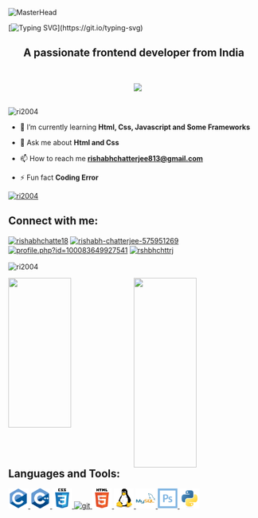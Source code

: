 ![MasterHead](https://present.readthedocs.io/en/latest/_images/welcome-to-coding.gif)
<!--   my-ticker -->    
[![Typing SVG](https://readme-typing-svg.herokuapp.com?color=%2336BCF7&center=true&vCenter=true&width=800&lines=Hi+there+👋,+I+am+Rishabh+Chatterjee;+I+am+From+India;+Welcome+to+My+Profile!;Always+learning+new+things+;)](https://git.io/typing-svg)
<h2 align="center">A passionate frontend developer from India</h2><br/>

<img align="right" width="50%" src="https://cdn.dribbble.com/users/1292677/screenshots/6139167/avento.gif"/><br/><br/>
<p align="left"> <img src="https://komarev.com/ghpvc/?username=ri2004&label=Profile%20views&color=0e75b6&style=flat" alt="ri2004" /> </p>

- 🌱 I’m currently learning **Html, Css, Javascript and Some Frameworks**

- 💬 Ask me about **Html and Css**

- 📫 How to reach me **rishabhchatterjee813@gmail.com**

- ⚡ Fun fact **Coding Error**

<p align="left"> <a href="https://github.com/ryo-ma/github-profile-trophy"><img src="https://github-profile-trophy.vercel.app/?username=ri2004" alt="ri2004" /></a> </p>

<h2 align="left">Connect with me:</h2><p align="left">
<a href="https://twitter.com/rishabhchatte18" target="blank"><img align="center" src="https://raw.githubusercontent.com/rahuldkjain/github-profile-readme-generator/master/src/images/icons/Social/twitter.svg" alt="rishabhchatte18" height="30" width="40" /></a>
<a href="https://linkedin.com/in/rishabh-chatterjee-575951269" target="blank"><img align="center" src="https://raw.githubusercontent.com/rahuldkjain/github-profile-readme-generator/master/src/images/icons/Social/linked-in-alt.svg" alt="rishabh-chatterjee-575951269" height="30" width="40" /></a>
<a href="https://fb.com/profile.php?id=100083649927541" target="blank"><img align="center" src="https://raw.githubusercontent.com/rahuldkjain/github-profile-readme-generator/master/src/images/icons/Social/facebook.svg" alt="profile.php?id=100083649927541" height="30" width="40" /></a>
<a href="https://instagram.com/rshbhchttrj" target="blank"><img align="center" src="https://raw.githubusercontent.com/rahuldkjain/github-profile-readme-generator/master/src/images/icons/Social/instagram.svg" alt="rshbhchttrj" height="30" width="40" /></a>
</p>



<p><img align="center" src="https://github-readme-streak-stats.herokuapp.com/?user=ri2004&" alt="ri2004" /></p>

<img align="left" width="50%" height="300" src="https://github-readme-stats.vercel.app/api?username=Ri2004&show_icons=true&theme=maroongold"/>
<img align="left" width="50%" height="380" src="https://github-readme-stats.vercel.app/api/top-langs/?username=Ri2004&layout=donut-vertical"/>

<h2 align="left">Languages and Tools:</h2>
<p align="left"> <a href="https://www.cprogramming.com/" target="_blank" rel="noreferrer"> <img src="https://raw.githubusercontent.com/devicons/devicon/master/icons/c/c-original.svg" alt="c" width="40" height="40"/> </a> <a href="https://www.w3schools.com/cpp/" target="_blank" rel="noreferrer"> <img src="https://raw.githubusercontent.com/devicons/devicon/master/icons/cplusplus/cplusplus-original.svg" alt="cplusplus" width="40" height="40"/> </a> <a href="https://www.w3schools.com/css/" target="_blank" rel="noreferrer"> <img src="https://raw.githubusercontent.com/devicons/devicon/master/icons/css3/css3-original-wordmark.svg" alt="css3" width="40" height="40"/> </a> <a href="https://git-scm.com/" target="_blank" rel="noreferrer"> <img src="https://www.vectorlogo.zone/logos/git-scm/git-scm-icon.svg" alt="git" width="40" height="40"/> </a> <a href="https://www.w3.org/html/" target="_blank" rel="noreferrer"> <img src="https://raw.githubusercontent.com/devicons/devicon/master/icons/html5/html5-original-wordmark.svg" alt="html5" width="40" height="40"/> </a> <a href="https://www.linux.org/" target="_blank" rel="noreferrer"> <img src="https://raw.githubusercontent.com/devicons/devicon/master/icons/linux/linux-original.svg" alt="linux" width="40" height="40"/> </a> <a href="https://www.mysql.com/" target="_blank" rel="noreferrer"> <img src="https://raw.githubusercontent.com/devicons/devicon/master/icons/mysql/mysql-original-wordmark.svg" alt="mysql" width="40" height="40"/> </a> <a href="https://www.photoshop.com/en" target="_blank" rel="noreferrer"> <img src="https://raw.githubusercontent.com/devicons/devicon/master/icons/photoshop/photoshop-line.svg" alt="photoshop" width="40" height="40"/> </a> <a href="https://www.python.org" target="_blank" rel="noreferrer"> <img src="https://raw.githubusercontent.com/devicons/devicon/master/icons/python/python-original.svg" alt="python" width="40" height="40"/> </a> </p>
